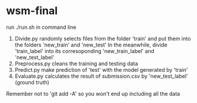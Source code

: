 # wsm-final
run ./run.sh in command line

1. Divide.py randomly selects files from the folder 'train' and put them into the folders 'new_train' and 'new_test'
   In the meanwhile, divide 'train_label' into its corresoponding 'new_train_label' and 'new_test_label'
2. Preprocess.py cleans the training and testing data
3. Predict.py make prediction of 'test' with the model generated by 'train'
4. Evaluate.py calculates the result of submission.csv by 'new_test_label' (ground truth)

Remember not to 'git add -A' so you won't end up including all the data
